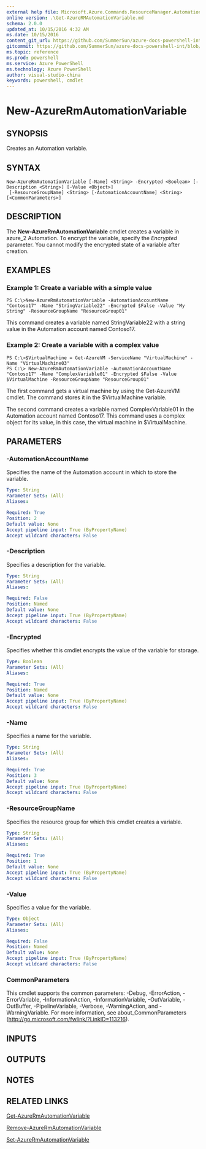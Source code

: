 ```yaml
---
external help file: Microsoft.Azure.Commands.ResourceManager.Automation.dll-Help.xml
online version: .\Get-AzureRMAutomationVariable.md
schema: 2.0.0
updated_at: 10/15/2016 4:32 AM
ms.date: 10/15/2016
content_git_url: https://github.com/SummerSun/azure-docs-powershell-int/blob/master/azureps-cmdlets-docs/ResourceManager/AzureRM.Automation/v1.0/CmdletMDs/New-AzureRMAutomationVariable.md
gitcommit: https://github.com/SummerSun/azure-docs-powershell-int/blob/1bfd8e268acfc1799ad3f17c5a982578f54443cf/azureps-cmdlets-docs/ResourceManager/AzureRM.Automation/v1.0/CmdletMDs/New-AzureRMAutomationVariable.md
ms.topic: reference
ms.prod: powershell
ms.service: Azure PowerShell
ms.technology: Azure PowerShell
author: visual-studio-china
keywords: powershell, cmdlet
---
```


# New-AzureRmAutomationVariable

## SYNOPSIS
Creates an Automation variable.

## SYNTAX

```
New-AzureRmAutomationVariable [-Name] <String> -Encrypted <Boolean> [-Description <String>] [-Value <Object>]
 [-ResourceGroupName] <String> [-AutomationAccountName] <String> [<CommonParameters>]
```

## DESCRIPTION
The **New-AzureRmAutomationVariable** cmdlet creates a variable in azure_2 Automation.
To encrypt the variable, specify the *Encrypted* parameter.
You cannot modify the encrypted state of a variable after creation.

## EXAMPLES

### Example 1: Create a variable with a simple value
```
PS C:\>New-AzureRmAutomationVariable -AutomationAccountName "Contoso17" -Name "StringVariable22" -Encrypted $False -Value "My String" -ResourceGroupName "ResourceGroup01"
```

This command creates a variable named StringVariable22 with a string value in the Automation account named Contoso17.

### Example 2: Create a variable with a complex value
```
PS C:\>$VirtualMachine = Get-AzureVM -ServiceName "VirtualMachine" -Name "VirtualMachine03"
PS C:\> New-AzureRmAutomationVariable -AutomationAccountName "Contoso17" -Name "ComplexVariable01" -Encrypted $False -Value $VirtualMachine -ResourceGroupName "ResourceGroup01"
```

The first command gets a virtual machine by using the Get-AzureVM cmdlet.
The command stores it in the $VirtualMachine variable.

The second command creates a variable named ComplexVariable01 in the Automation account named Contoso17.
This command uses a complex object for its value, in this case, the virtual machine in $VirtualMachine.

## PARAMETERS

### -AutomationAccountName
Specifies the name of the Automation account in which to store the variable.

```yaml
Type: String
Parameter Sets: (All)
Aliases: 

Required: True
Position: 2
Default value: None
Accept pipeline input: True (ByPropertyName)
Accept wildcard characters: False
```

### -Description
Specifies a description for the variable.

```yaml
Type: String
Parameter Sets: (All)
Aliases: 

Required: False
Position: Named
Default value: None
Accept pipeline input: True (ByPropertyName)
Accept wildcard characters: False
```

### -Encrypted
Specifies whether this cmdlet encrypts the value of the variable for storage.

```yaml
Type: Boolean
Parameter Sets: (All)
Aliases: 

Required: True
Position: Named
Default value: None
Accept pipeline input: True (ByPropertyName)
Accept wildcard characters: False
```

### -Name
Specifies a name for the variable.

```yaml
Type: String
Parameter Sets: (All)
Aliases: 

Required: True
Position: 3
Default value: None
Accept pipeline input: True (ByPropertyName)
Accept wildcard characters: False
```

### -ResourceGroupName
Specifies the resource group for which this cmdlet creates a variable.

```yaml
Type: String
Parameter Sets: (All)
Aliases: 

Required: True
Position: 1
Default value: None
Accept pipeline input: True (ByPropertyName)
Accept wildcard characters: False
```

### -Value
Specifies a value for the variable.

```yaml
Type: Object
Parameter Sets: (All)
Aliases: 

Required: False
Position: Named
Default value: None
Accept pipeline input: True (ByPropertyName)
Accept wildcard characters: False
```

### CommonParameters
This cmdlet supports the common parameters: -Debug, -ErrorAction, -ErrorVariable, -InformationAction, -InformationVariable, -OutVariable, -OutBuffer, -PipelineVariable, -Verbose, -WarningAction, and -WarningVariable. For more information, see about_CommonParameters (http://go.microsoft.com/fwlink/?LinkID=113216).

## INPUTS

## OUTPUTS

## NOTES

## RELATED LINKS

[Get-AzureRmAutomationVariable](.\Get-AzureRMAutomationVariable.md)

[Remove-AzureRmAutomationVariable](.\Remove-AzureRMAutomationVariable.md)

[Set-AzureRmAutomationVariable](.\Set-AzureRMAutomationVariable.md)

